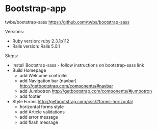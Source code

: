 # Bootstrap-app

twbs/bootstrap-sass			https://github.com/twbs/bootstrap-sass 

Versions:
* Ruby version: ruby 2.3.1p112 
* Rails version: Rails 5.0.1

Steps:
* Install Bootstrap-sass - follow instructions on bootstrap-sass link
* Build Homepage
	* add Welcome controller
	* add Navigation bar (navbar) 	http://getbootstrap.com/components/#navbar 
	* add Jumbotron		http://getbootstrap.com/components/#jumbotron 
	* add footer
* Style Forms 	http://getbootstrap.com/css/#forms-horizontal
	* horizontal forms style
	* add Article validations
	* add error message
	* add flash message 







